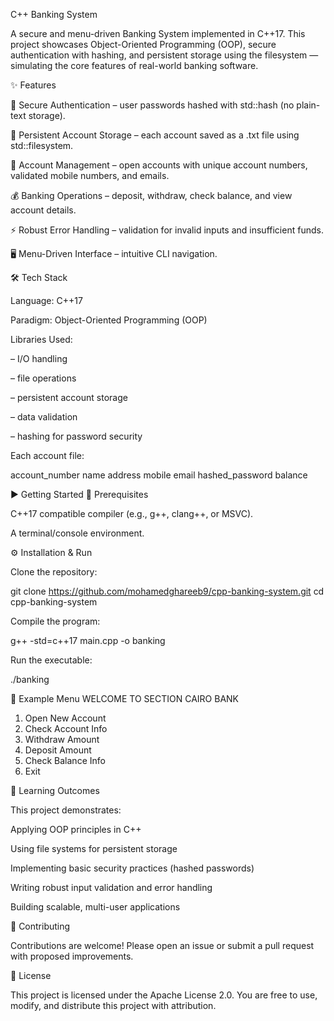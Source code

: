 C++ Banking System


A secure and menu-driven Banking System implemented in C++17.
This project showcases Object-Oriented Programming (OOP), secure authentication with hashing, and persistent storage using the filesystem — simulating the core features of real-world banking software.

✨ Features

🔐 Secure Authentication – user passwords hashed with std::hash (no plain-text storage).

📂 Persistent Account Storage – each account saved as a .txt file using std::filesystem.

👤 Account Management – open accounts with unique account numbers, validated mobile numbers, and emails.

💰 Banking Operations – deposit, withdraw, check balance, and view account details.

⚡ Robust Error Handling – validation for invalid inputs and insufficient funds.

🖥 Menu-Driven Interface – intuitive CLI navigation.

🛠 Tech Stack

Language: C++17

Paradigm: Object-Oriented Programming (OOP)

Libraries Used:

<iostream> – I/O handling

<fstream> – file operations

<filesystem> – persistent account storage

<algorithm> – data validation

<functional> – hashing for password security


Each account file:

account_number
name
address
mobile
email
hashed_password
balance

▶️ Getting Started
🔧 Prerequisites

C++17 compatible compiler (e.g., g++, clang++, or MSVC).

A terminal/console environment.

⚙️ Installation & Run

Clone the repository:

git clone https://github.com/mohamedghareeb9/cpp-banking-system.git
cd cpp-banking-system


Compile the program:

g++ -std=c++17 main.cpp -o banking


Run the executable:

./banking

📌 Example Menu
WELCOME TO SECTION CAIRO BANK

1. Open New Account
2. Check Account Info
3. Withdraw Amount
4. Deposit Amount
5. Check Balance Info
6. Exit

🎯 Learning Outcomes

This project demonstrates:

Applying OOP principles in C++

Using file systems for persistent storage

Implementing basic security practices (hashed passwords)

Writing robust input validation and error handling

Building scalable, multi-user applications

🤝 Contributing

Contributions are welcome! Please open an issue or submit a pull request with proposed improvements.

📜 License

This project is licensed under the Apache License 2.0.
You are free to use, modify, and distribute this project with attribution.


